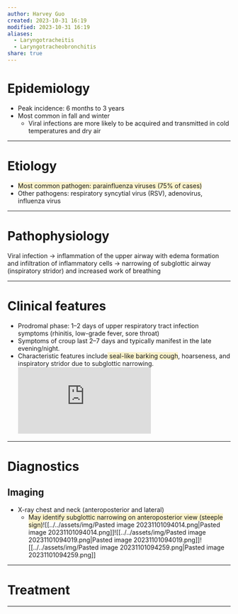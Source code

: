 ```yaml
---
author: Harvey Guo
created: 2023-10-31 16:19
modified: 2023-10-31 16:19
aliases:
  - Laryngotracheitis
  - Laryngotracheobronchitis
share: true
---
```


# Epidemiology
- Peak incidence: 6 months to 3 years
- Most common in fall and winter
	- Viral infections are more likely to be acquired and transmitted in cold temperatures and dry air

---
# Etiology
- <span style="background:rgba(240, 200, 0, 0.2)">Most common pathogen: parainfluenza viruses (75% of cases)</span>
- Other pathogens: respiratory syncytial virus (RSV), adenovirus, influenza virus

---
# Pathophysiology
Viral infection → inflammation of the upper airway with edema formation and infiltration of inflammatory cells → narrowing of subglottic airway (inspiratory stridor) and increased work of breathing

---
# Clinical features
- Prodromal phase: 1–2 days of upper respiratory tract infection symptoms (rhinitis, low-grade fever, sore throat)
- Symptoms of croup last 2–7 days and typically manifest in the late evening/night.
- Characteristic features include<span style="background:rgba(240, 200, 0, 0.2)"> seal-like barking cough</span>, hoarseness, and inspiratory stridor due to subglottic narrowing.<iframe  src="https://www.youtube.com/embed/Qbn1Zw5CTbA" title="baby with Croup Stridor Barking Cough visual &amp; audio sound - When to Hospitalize." frameborder="0" allow="accelerometer; autoplay; clipboard-write; encrypted-media; gyroscope; picture-in-picture; web-share" allowfullscreen></iframe>

---
# Diagnostics
## Imaging
- X-ray chest and neck (anteroposterior and lateral)
	- <span style="background:rgba(240, 200, 0, 0.2)">May identify subglottic narrowing on anteroposterior view (steeple sign)</span>![[../../assets/img/Pasted image 20231101094014.png|Pasted image 20231101094014.png]]![[../../assets/img/Pasted image 20231101094019.png|Pasted image 20231101094019.png]]![[../../assets/img/Pasted image 20231101094259.png|Pasted image 20231101094259.png]]

---
# Treatment


---
